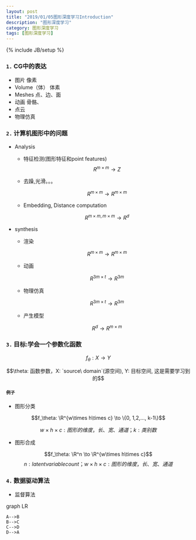 ```yaml
---
layout: post
title: "2019/01/05图形深度学习Introduction"
description: "图形深度学习"
category: 图形深度学习
tags: [图形深度学习]
---
```


{% include JB/setup %}

### `1.` CG中的表达
- 图片 像素
- Volume（体） 体素
- Meshes    点、边、面
- 动画  骨骼、
- 点云
- 物理仿真


### `2.` 计算机图形中的问题
- Analysis

    - 特征检测(图形特征和point features)
        $$R^{m\times m} \to Z$$
    - 去躁,光滑。。。

        $$R^{m\times m} \to R^{m\times m}$$
    - Embedding, Distance computation

        $$R^{m\times m, m\times m} \to R^d$$

- synthesis

    - 渲染

        $$R^{m\times m} \to R^{m\times m}$$
    - 动画

        $$R^{3m \times t} \to R^{3m}$$
    - 物理仿真

        $$R^{3m \times t} \to R^{3m}$$
    
    - 产生模型

        $$R^d \to R^{m \times m}$$



### `3.` 目标:学会一个参数化函数

$$f_\theta : X \to Y$$

$$\theta: 函数参数，X: `source\ domain`(源空间), Y: 目标空间, 这是需要学习到的$$


#### `例子`
- 图形分类

$$f_\theta: \R^{w\times h\times c} \to \{0, 1,2,..., k-1\}$$

$$w\times h\times c: 图形的维度，长、宽、通道；k: 类别数$$

- 图形合成

$$f_\theta: \R^n \to \R^{w\times h\times c}$$
$$n: latent variable count；w\times h\times c:图形的维度，长、宽、通道$$


### `4.` 数据驱动算法

- 监督算法

graph LR

    A-->B
    B-->C
    C-->D
    D-->A

